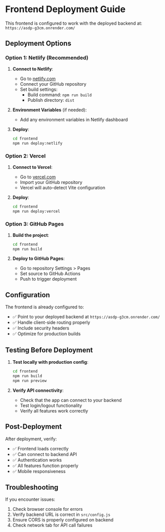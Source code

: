 # Frontend Deployment Guide

This frontend is configured to work with the deployed backend at: `https://asdp-g3cm.onrender.com/`

## Deployment Options

### Option 1: Netlify (Recommended)

1. **Connect to Netlify**:
   - Go to [netlify.com](https://netlify.com)
   - Connect your GitHub repository
   - Set build settings:
     - Build command: `npm run build`
     - Publish directory: `dist`

2. **Environment Variables** (if needed):
   - Add any environment variables in Netlify dashboard

3. **Deploy**:
   ```bash
   cd frontend
   npm run deploy:netlify
   ```

### Option 2: Vercel

1. **Connect to Vercel**:
   - Go to [vercel.com](https://vercel.com)
   - Import your GitHub repository
   - Vercel will auto-detect Vite configuration

2. **Deploy**:
   ```bash
   cd frontend
   npm run deploy:vercel
   ```

### Option 3: GitHub Pages

1. **Build the project**:
   ```bash
   cd frontend
   npm run build
   ```

2. **Deploy to GitHub Pages**:
   - Go to repository Settings > Pages
   - Set source to GitHub Actions
   - Push to trigger deployment

## Configuration

The frontend is already configured to:
- ✅ Point to your deployed backend at `https://asdp-g3cm.onrender.com/`
- ✅ Handle client-side routing properly
- ✅ Include security headers
- ✅ Optimize for production builds

## Testing Before Deployment

1. **Test locally with production config**:
   ```bash
   cd frontend
   npm run build
   npm run preview
   ```

2. **Verify API connectivity**:
   - Check that the app can connect to your backend
   - Test login/logout functionality
   - Verify all features work correctly

## Post-Deployment

After deployment, verify:
- ✅ Frontend loads correctly
- ✅ Can connect to backend API
- ✅ Authentication works
- ✅ All features function properly
- ✅ Mobile responsiveness

## Troubleshooting

If you encounter issues:
1. Check browser console for errors
2. Verify backend URL is correct in `src/config.js`
3. Ensure CORS is properly configured on backend
4. Check network tab for API call failures
